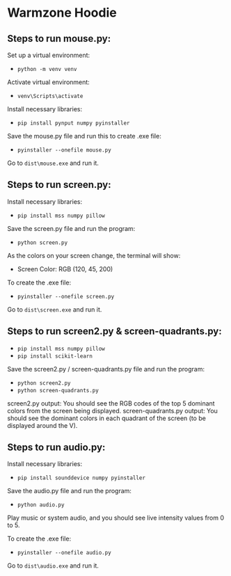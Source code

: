 # Warmzone Hoodie

## Steps to run mouse.py:
Set up a virtual environment:
- `python -m venv venv`

Activate virtual environment:
- `venv\Scripts\activate`

Install necessary libraries:
- `pip install pynput numpy pyinstaller`
  
Save the mouse.py file and run this to create .exe file:
- `pyinstaller --onefile mouse.py`
  
Go to `dist\mouse.exe` and run it.

## Steps to run screen.py:
Install necessary libraries:
- `pip install mss numpy pillow`

Save the screen.py file and run the program:
- `python screen.py`
  
As the colors on your screen change, the terminal will show: 
- Screen Color: RGB (120, 45, 200)

To create the .exe file:
- `pyinstaller --onefile screen.py`

Go to `dist\screen.exe` and run it.

## Steps to run screen2.py & screen-quadrants.py:
- `pip install mss numpy pillow`
- `pip install scikit-learn`

Save the screen2.py / screen-quadrants.py file and run the program:
- `python screen2.py`
- `python screen-quadrants.py`

screen2.py output: You should see the RGB codes of the top 5 dominant colors from the screen being displayed.
screen-quadrants.py output: You should see the dominant colors in each quadrant of the screen (to be displayed around the V).

## Steps to run audio.py:
Install necessary libraries:
- `pip install sounddevice numpy pyinstaller`

Save the audio.py file and run the program:
- `python audio.py`
  
Play music or system audio, and you should see live intensity values from 0 to 5.

To create the .exe file:
- `pyinstaller --onefile audio.py`

Go to `dist\audio.exe` and run it.
